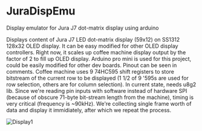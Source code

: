 # JuraDispEmu
Display emulator for Jura J7 dot-matrix display using arduino

Displays content of Jura J7 LED dot-matrix display (59x12) on SS1312 128x32 OLED display.
It can be easy modified for other OLED display controllers.
Right now, it scales up coffee machine display output by the factor of 2 to fill up OLED display.
Arduino pro mini is used for this project, could be easily modified for other dev boards.
Pinout can be seen in comments.
Coffee machine uses 9 74HC595 shift registers to store bitstream of the current row to be displayed (1 1/2 of 9 '595s are used for row selection, others are for column selection).
In current state, needs u8g2 lib.
Since we're reading pin inputs with software instead of hardware SPI (because of obscure 71-byte bit-stream length from the machine), timing is very critical (frequency is ~90kHz). We're collecting single frame worth of data and display it immidiately, after which we repeat the process.

![Display1](https://github.com/nikolajovickg/JuraDispEmu/assets/8313782/c548102c-9a04-48ad-88c0-1de94d061c3b)

